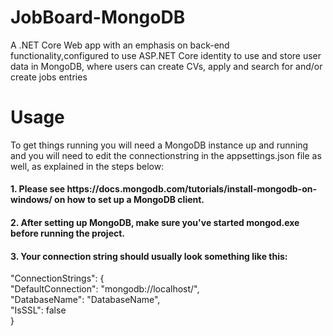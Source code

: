 # JobBoard-MongoDB
A .NET Core Web app with an emphasis on back-end functionality,configured to use ASP.NET Core identity to use and store user data in MongoDB, where users can create CVs, apply and search for and/or create jobs entries

<h1>Usage</h1>
To get things running you will need a MongoDB instance up and running and you will need to edit the connectionstring in the appsettings.json file as well, as explained in the steps below: 

<h4>1. Please see https://docs.mongodb.com/tutorials/install-mongodb-on-windows/ on how to set up a MongoDB client.</h4>
<h4>2. After setting up MongoDB, make sure you've started mongod.exe before running the project.</h4>
<h4>3. Your connection string should usually look something like this:</h4>
   <p>
            "ConnectionStrings": {  
     <br>   "DefaultConnection": "mongodb://localhost/", 
     <br>   "DatabaseName": "DatabaseName",
     <br>   "IsSSL": false 
     <br> } 
   </p>

